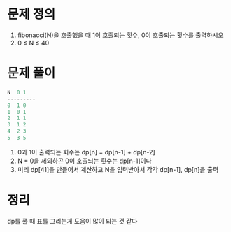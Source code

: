 # 문제 정의

1. fibonacci(N)을 호출했을 때 1이 호출되는 횟수, 0이 호출되는 횟수를 출력하시오
2. 0 ≤ N ≤ 40

# 문제 풀이

```java
N  0 1
---------
0  1 0
1  0 1
2  1 1
3  1 2
4  2 3
5  3 5
```

1. 0과 1이 출력되는 회수는 dp[n] = dp[n-1] + dp[n-2]
2. N = 0을 제외하곤 0이 호출되는 횟수는 dp[n-1]이다
3. 미리 dp[41]을 만들어서 계산하고 N을 입력받아서 각각 dp[n-1], dp[n]을 출력

# 정리

dp를 풀 때 표를 그리는게 도움이 많이 되는 것 같다